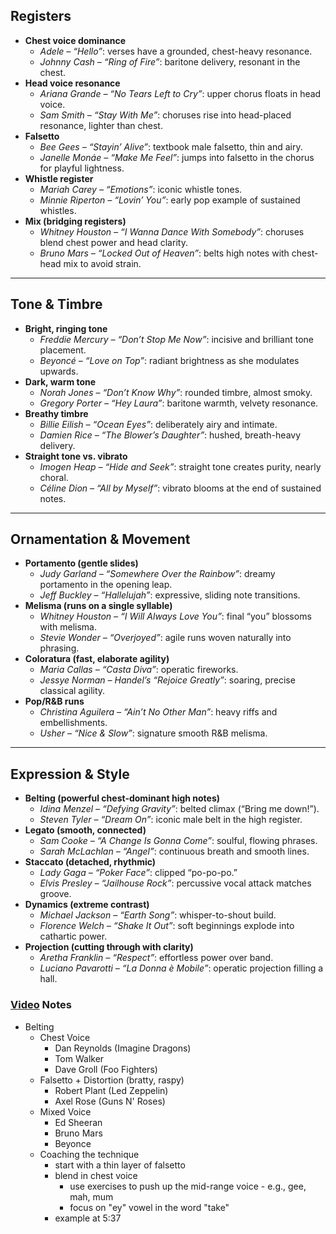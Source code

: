 ## **Registers**

- **Chest voice dominance**
    - _Adele – “Hello”_: verses have a grounded, chest-heavy resonance.
    - _Johnny Cash – “Ring of Fire”_: baritone delivery, resonant in the chest.
- **Head voice resonance**
    - _Ariana Grande – “No Tears Left to Cry”_: upper chorus floats in head voice.
    - _Sam Smith – “Stay With Me”_: choruses rise into head-placed resonance, lighter than chest.
- **Falsetto**
    - _Bee Gees – “Stayin’ Alive”_: textbook male falsetto, thin and airy.
    - _Janelle Monáe – “Make Me Feel”_: jumps into falsetto in the chorus for playful lightness.
- **Whistle register**
    - _Mariah Carey – “Emotions”_: iconic whistle tones.
    - _Minnie Riperton – “Lovin’ You”_: early pop example of sustained whistles.
- **Mix (bridging registers)**
    - _Whitney Houston – “I Wanna Dance With Somebody”_: choruses blend chest power and head clarity.
    - _Bruno Mars – “Locked Out of Heaven”_: belts high notes with chest-head mix to avoid strain.
---
## **Tone & Timbre**
- **Bright, ringing tone**
    - _Freddie Mercury – “Don’t Stop Me Now”_: incisive and brilliant tone placement.
    - _Beyoncé – “Love on Top”_: radiant brightness as she modulates upwards.
- **Dark, warm tone**
    - _Norah Jones – “Don’t Know Why”_: rounded timbre, almost smoky.
    - _Gregory Porter – “Hey Laura”_: baritone warmth, velvety resonance.
- **Breathy timbre**
    - _Billie Eilish – “Ocean Eyes”_: deliberately airy and intimate.
    - _Damien Rice – “The Blower’s Daughter”_: hushed, breath-heavy delivery.
- **Straight tone vs. vibrato**
    - _Imogen Heap – “Hide and Seek”_: straight tone creates purity, nearly choral.
    - _Céline Dion – “All by Myself”_: vibrato blooms at the end of sustained notes.
---
## **Ornamentation & Movement**
- **Portamento (gentle slides)**
    - _Judy Garland – “Somewhere Over the Rainbow”_: dreamy portamento in the opening leap.
    - _Jeff Buckley – “Hallelujah”_: expressive, sliding note transitions.
- **Melisma (runs on a single syllable)**
    - _Whitney Houston – “I Will Always Love You”_: final “you” blossoms with melisma.
    - _Stevie Wonder – “Overjoyed”_: agile runs woven naturally into phrasing.
- **Coloratura (fast, elaborate agility)**
    - _Maria Callas – “Casta Diva”_: operatic fireworks.
    - _Jessye Norman – Handel’s “Rejoice Greatly”_: soaring, precise classical agility.
- **Pop/R&B runs**
    - _Christina Aguilera – “Ain’t No Other Man”_: heavy riffs and embellishments.
    - _Usher – “Nice & Slow”_: signature smooth R&B melisma.
---
## **Expression & Style**
- **Belting (powerful chest-dominant high notes)**
    - _Idina Menzel – “Defying Gravity”_: belted climax (“Bring me down!”).
    - _Steven Tyler – “Dream On”_: iconic male belt in the high register.
- **Legato (smooth, connected)**
    - _Sam Cooke – “A Change Is Gonna Come”_: soulful, flowing phrases.
    - _Sarah McLachlan – “Angel”_: continuous breath and smooth lines.
- **Staccato (detached, rhythmic)**
    - _Lady Gaga – “Poker Face”_: clipped “po-po-po.”
    - _Elvis Presley – “Jailhouse Rock”_: percussive vocal attack matches groove.
- **Dynamics (extreme contrast)**
    - _Michael Jackson – “Earth Song”_: whisper-to-shout build.
    - _Florence Welch – “Shake It Out”_: soft beginnings explode into cathartic power.
- **Projection (cutting through with clarity)**
    - _Aretha Franklin – “Respect”_: effortless power over band.
    - _Luciano Pavarotti – “La Donna è Mobile”_: operatic projection filling a hall.


### [Video](https://youtu.be/Il7wN_7SSXA) Notes
- Belting
	- Chest Voice
		- Dan Reynolds (Imagine Dragons)
		- Tom Walker
		- Dave Groll (Foo Fighters)
	- Falsetto + Distortion (bratty, raspy)
		- Robert Plant (Led Zeppelin)
		- Axel Rose (Guns N' Roses)
	- Mixed Voice
		- Ed Sheeran
		- Bruno Mars
		- Beyonce
	- Coaching the technique
		- start with a thin layer of falsetto
		- blend in chest voice
			- use exercises to push up the mid-range voice - e.g., gee, mah, mum
			- focus on "ey" vowel in the word "take"
		- example at 5:37